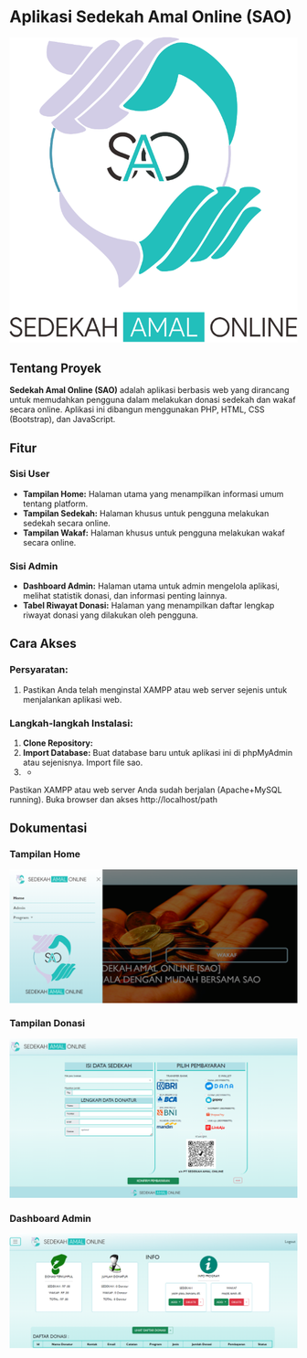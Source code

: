 # Aplikasi Sedekah Amal Online (SAO)
![SAO Logo](foto/sao.png)

## Tentang Proyek

**Sedekah Amal Online (SAO)** adalah aplikasi berbasis web yang dirancang untuk memudahkan pengguna dalam melakukan donasi sedekah dan wakaf secara online. Aplikasi ini dibangun menggunakan PHP, HTML, CSS (Bootstrap), dan JavaScript.

## Fitur

### Sisi User
- **Tampilan Home:** Halaman utama yang menampilkan informasi umum tentang platform.
- **Tampilan Sedekah:** Halaman khusus untuk pengguna melakukan sedekah secara online.
- **Tampilan Wakaf:** Halaman khusus untuk pengguna melakukan wakaf secara online.

### Sisi Admin
- **Dashboard Admin:** Halaman utama untuk admin mengelola aplikasi, melihat statistik donasi, dan informasi penting lainnya.
- **Tabel Riwayat Donasi:** Halaman yang menampilkan daftar lengkap riwayat donasi yang dilakukan oleh pengguna.

## Cara Akses

### Persyaratan:
1. Pastikan Anda telah menginstal XAMPP atau web server sejenis untuk menjalankan aplikasi web.

### Langkah-langkah Instalasi:
1. **Clone Repository:**
2. **Import Database:**
Buat database baru untuk aplikasi ini di phpMyAdmin atau sejenisnya. Import file sao.
3. *
Pastikan XAMPP atau web server Anda sudah berjalan (Apache+MySQL running). Buka browser dan akses http://localhost/path

## Dokumentasi

### Tampilan Home
![Tampilan Home](docs/docs1.png)

### Tampilan Donasi
![Tampilan Donasi](docs/docs2.png)

### Dashboard Admin
![Dashboard Admin](docs/docs3.png)


